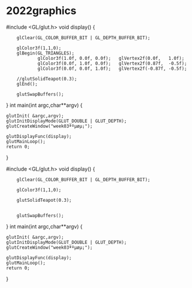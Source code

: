 # 2022graphics
#include <GL/glut.h>
void display()
{

        glClear(GL_COLOR_BUFFER_BIT | GL_DEPTH_BUFFER_BIT);

        glColor3f(1,1,0);
        glBegin(GL_TRIANGLES);
                glColor3f(1.0f, 0.0f, 0.0f);   glVertex2f(0.0f,   1.0f);
                glColor3f(0.0f, 1.0f, 0.0f);   glVertex2f(0.87f,  -0.5f);
                glColor3f(0.0f, 0.0f, 1.0f);   glVertex2f(-0.87f, -0.5f);

        //glutSolidTeapot(0.3);
        glEnd();

        glutSwapBuffers();

}
int main(int argc,char**argv)
{

    glutInit( &argc,argv);
    glutInitDisplayMode(GLUT_DOUBLE | GLUT_DEPTH);
    glutCreateWindow("week03ªºµøµ¡");

    glutDisplayFunc(display);
    glutMainLoop();
    return 0;
}




#include <GL/glut.h>
void display()
{

        glClear(GL_COLOR_BUFFER_BIT | GL_DEPTH_BUFFER_BIT);

        glColor3f(1,1,0);

        glutSolidTeapot(0.3);


        glutSwapBuffers();

}
int main(int argc,char**argv)
{

    glutInit( &argc,argv);
    glutInitDisplayMode(GLUT_DOUBLE | GLUT_DEPTH);
    glutCreateWindow("week03ªºµøµ¡");

    glutDisplayFunc(display);
    glutMainLoop();
    return 0;
}

